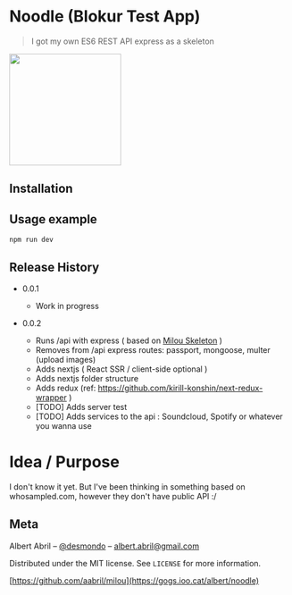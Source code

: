 # Noodle (Blokur Test App)
> I got my own ES6 REST API express as a skeleton 

<img src="http://gogs.ioo.cat/albert/noodle/raw/master/logo.gif" width="200px">


## Installation

## Usage example

```
npm run dev
```

## Release History

* 0.0.1
    * Work in progress

* 0.0.2
    * Runs /api with express ( based on [Milou Skeleton](http://github.com/aabril/milou) )
    * Removes from /api express routes: passport, mongoose, multer (upload images)
    * Adds nextjs ( React SSR / client-side optional )
    * Adds nextjs folder structure
    * Adds redux (ref: https://github.com/kirill-konshin/next-redux-wrapper )
    * [TODO] Adds server test 
    * [TODO] Adds services to the api : Soundcloud, Spotify or whatever you wanna use


# Idea / Purpose

I don't know it yet. But I've been thinking in something based on whosampled.com, however they don't have public API :/


## Meta

Albert Abril – [@desmondo](https://twitter.com/desmondo) – albert.abril@gmail.com

Distributed under the MIT license. See ``LICENSE`` for more information.

[https://github.com/aabril/milou](https://gogs.ioo.cat/albert/noodle)
